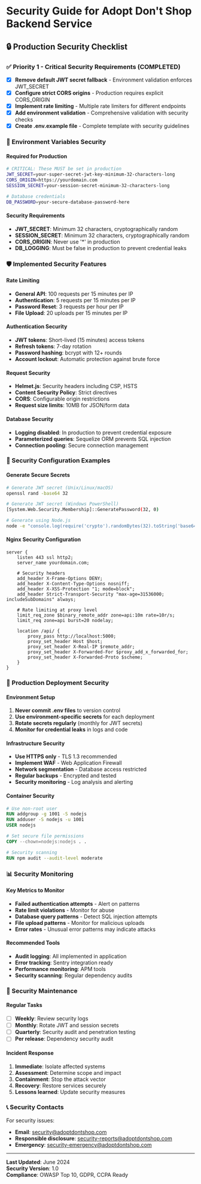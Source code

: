 # Security Guide for Adopt Don't Shop Backend Service

## 🔒 Production Security Checklist

### ✅ Priority 1 - Critical Security Requirements (COMPLETED)

- [x] **Remove default JWT secret fallback** - Environment validation enforces JWT_SECRET
- [x] **Configure strict CORS origins** - Production requires explicit CORS_ORIGIN
- [x] **Implement rate limiting** - Multiple rate limiters for different endpoints
- [x] **Add environment validation** - Comprehensive validation with security checks
- [x] **Create .env.example file** - Complete template with security guidelines

### 🚨 Environment Variables Security

#### Required for Production

```bash
# CRITICAL: These MUST be set in production
JWT_SECRET=your-super-secret-jwt-key-minimum-32-characters-long
CORS_ORIGIN=https://yourdomain.com
SESSION_SECRET=your-session-secret-minimum-32-characters-long

# Database credentials
DB_PASSWORD=your-secure-database-password-here
```

#### Security Requirements

- **JWT_SECRET**: Minimum 32 characters, cryptographically random
- **SESSION_SECRET**: Minimum 32 characters, cryptographically random
- **CORS_ORIGIN**: Never use '*' in production
- **DB_LOGGING**: Must be false in production to prevent credential leaks

### 🛡️ Implemented Security Features

#### Rate Limiting
- **General API**: 100 requests per 15 minutes per IP
- **Authentication**: 5 requests per 15 minutes per IP
- **Password Reset**: 3 requests per hour per IP
- **File Upload**: 20 uploads per 15 minutes per IP

#### Authentication Security
- **JWT tokens**: Short-lived (15 minutes) access tokens
- **Refresh tokens**: 7-day rotation
- **Password hashing**: bcrypt with 12+ rounds
- **Account lockout**: Automatic protection against brute force

#### Request Security
- **Helmet.js**: Security headers including CSP, HSTS
- **Content Security Policy**: Strict directives
- **CORS**: Configurable origin restrictions
- **Request size limits**: 10MB for JSON/form data

#### Database Security
- **Logging disabled**: In production to prevent credential exposure
- **Parameterized queries**: Sequelize ORM prevents SQL injection
- **Connection pooling**: Secure connection management

### 🔧 Security Configuration Examples

#### Generate Secure Secrets
```bash
# Generate JWT secret (Unix/Linux/macOS)
openssl rand -base64 32

# Generate JWT secret (Windows PowerShell)
[System.Web.Security.Membership]::GeneratePassword(32, 0)

# Generate using Node.js
node -e "console.log(require('crypto').randomBytes(32).toString('base64'))"
```

#### Nginx Security Configuration
```nginx
server {
    listen 443 ssl http2;
    server_name yourdomain.com;

    # Security headers
    add_header X-Frame-Options DENY;
    add_header X-Content-Type-Options nosniff;
    add_header X-XSS-Protection "1; mode=block";
    add_header Strict-Transport-Security "max-age=31536000; includeSubDomains" always;

    # Rate limiting at proxy level
    limit_req_zone $binary_remote_addr zone=api:10m rate=10r/s;
    limit_req zone=api burst=20 nodelay;

    location /api/ {
        proxy_pass http://localhost:5000;
        proxy_set_header Host $host;
        proxy_set_header X-Real-IP $remote_addr;
        proxy_set_header X-Forwarded-For $proxy_add_x_forwarded_for;
        proxy_set_header X-Forwarded-Proto $scheme;
    }
}
```

### 🚀 Production Deployment Security

#### Environment Setup
1. **Never commit .env files** to version control
2. **Use environment-specific secrets** for each deployment
3. **Rotate secrets regularly** (monthly for JWT secrets)
4. **Monitor for credential leaks** in logs and code

#### Infrastructure Security
- **Use HTTPS only** - TLS 1.3 recommended
- **Implement WAF** - Web Application Firewall
- **Network segmentation** - Database access restricted
- **Regular backups** - Encrypted and tested
- **Security monitoring** - Log analysis and alerting

#### Container Security
```dockerfile
# Use non-root user
RUN addgroup -g 1001 -S nodejs
RUN adduser -S nodejs -u 1001
USER nodejs

# Set secure file permissions
COPY --chown=nodejs:nodejs . .

# Security scanning
RUN npm audit --audit-level moderate
```

### 📊 Security Monitoring

#### Key Metrics to Monitor
- **Failed authentication attempts** - Alert on patterns
- **Rate limit violations** - Monitor for abuse
- **Database query patterns** - Detect SQL injection attempts
- **File upload patterns** - Monitor for malicious uploads
- **Error rates** - Unusual error patterns may indicate attacks

#### Recommended Tools
- **Audit logging**: All implemented in application
- **Error tracking**: Sentry integration ready
- **Performance monitoring**: APM tools
- **Security scanning**: Regular dependency audits

### 🔄 Security Maintenance

#### Regular Tasks
- [ ] **Weekly**: Review security logs
- [ ] **Monthly**: Rotate JWT and session secrets
- [ ] **Quarterly**: Security audit and penetration testing
- [ ] **Per release**: Dependency security audit

#### Incident Response
1. **Immediate**: Isolate affected systems
2. **Assessment**: Determine scope and impact
3. **Containment**: Stop the attack vector
4. **Recovery**: Restore services securely
5. **Lessons learned**: Update security measures

### 📞 Security Contacts

For security issues:
- **Email**: security@adoptdontshop.com
- **Responsible disclosure**: security-reports@adoptdontshop.com
- **Emergency**: security-emergency@adoptdontshop.com

---

**Last Updated**: June 2024  
**Security Version**: 1.0  
**Compliance**: OWASP Top 10, GDPR, CCPA Ready 